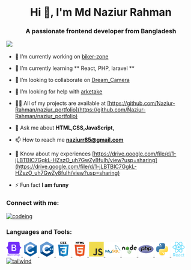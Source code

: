 


<h1 align="center">Hi 👋, I'm Md Naziur Rahman</h1>
<h3 align="center">A passionate frontend developer from Bangladesh</h3>
<img src='https://videoplasty.com/stock-animation/chill-coding-programming-lofi-animation-11018'>


- 🔭 I’m currently working on [biker-zone](https://naziur-rahman.github.io/biker-zone/ra)

- 🌱 I’m currently learning ** React, PHP, laravel **

- 👯 I’m looking to collaborate on [Dream_Camera](https://naziur-rahman.github.io/Dream_Camera/)

- 🤝 I’m looking for help with [arketake](https://naziur-rahman.github.io/arketake/)

- 👨‍💻 All of my projects are available at [https://github.com/Naziur-Rahman/naziur_portfolio](https://github.com/Naziur-Rahman/naziur_portfolio)

- 💬 Ask me about **HTML,CSS,JavaScript,**

- 📫 How to reach me **naziurr85@gmail.com**

- 📄 Know about my experiences [https://drive.google.com/file/d/1-jLBTBIC7GgkL-HZszO_uh7GwZy8fuIh/view?usp=sharing](https://drive.google.com/file/d/1-jLBTBIC7GgkL-HZszO_uh7GwZy8fuIh/view?usp=sharing)

- ⚡ Fun fact **I am funny**

<h3 align="left">Connect with me:</h3>
<p align="left">
<a href="https://fb.com/03naziur" target="blank"><img src="![image](https://github.com/Naziur-Rahman/Naziur-Rahman/assets/72025221/ef910be9-acaf-4e5d-abda-98d35b59b6ac)
" alt="codeing" width="400"></a>
</p>

<h3 align="left">Languages and Tools:</h3>
<p align="left"> <a href="https://getbootstrap.com" target="_blank" rel="noreferrer"> <img src="https://raw.githubusercontent.com/devicons/devicon/master/icons/bootstrap/bootstrap-plain-wordmark.svg" alt="bootstrap" width="40" height="40"/> </a> <a href="https://www.cprogramming.com/" target="_blank" rel="noreferrer"> <img src="https://raw.githubusercontent.com/devicons/devicon/master/icons/c/c-original.svg" alt="c" width="40" height="40"/> </a> <a href="https://www.w3schools.com/cpp/" target="_blank" rel="noreferrer"> <img src="https://raw.githubusercontent.com/devicons/devicon/master/icons/cplusplus/cplusplus-original.svg" alt="cplusplus" width="40" height="40"/> </a> <a href="https://www.w3schools.com/css/" target="_blank" rel="noreferrer"> <img src="https://raw.githubusercontent.com/devicons/devicon/master/icons/css3/css3-original-wordmark.svg" alt="css3" width="40" height="40"/> </a> <a href="https://www.w3.org/html/" target="_blank" rel="noreferrer"> <img src="https://raw.githubusercontent.com/devicons/devicon/master/icons/html5/html5-original-wordmark.svg" alt="html5" width="40" height="40"/> </a> <a href="https://developer.mozilla.org/en-US/docs/Web/JavaScript" target="_blank" rel="noreferrer"> <img src="https://raw.githubusercontent.com/devicons/devicon/master/icons/javascript/javascript-original.svg" alt="javascript" width="40" height="40"/> </a> <a href="https://www.mysql.com/" target="_blank" rel="noreferrer"> <img src="https://raw.githubusercontent.com/devicons/devicon/master/icons/mysql/mysql-original-wordmark.svg" alt="mysql" width="40" height="40"/> </a> <a href="https://nodejs.org" target="_blank" rel="noreferrer"> <img src="https://raw.githubusercontent.com/devicons/devicon/master/icons/nodejs/nodejs-original-wordmark.svg" alt="nodejs" width="40" height="40"/> </a> <a href="https://www.php.net" target="_blank" rel="noreferrer"> <img src="https://raw.githubusercontent.com/devicons/devicon/master/icons/php/php-original.svg" alt="php" width="40" height="40"/> </a> <a href="https://www.python.org" target="_blank" rel="noreferrer"> <img src="https://raw.githubusercontent.com/devicons/devicon/master/icons/python/python-original.svg" alt="python" width="40" height="40"/> </a> <a href="https://reactjs.org/" target="_blank" rel="noreferrer"> <img src="https://raw.githubusercontent.com/devicons/devicon/master/icons/react/react-original-wordmark.svg" alt="react" width="40" height="40"/> </a> <a href="https://tailwindcss.com/" target="_blank" rel="noreferrer"> <img src="https://www.vectorlogo.zone/logos/tailwindcss/tailwindcss-icon.svg" alt="tailwind" width="40" height="40"/> </a> </p>
